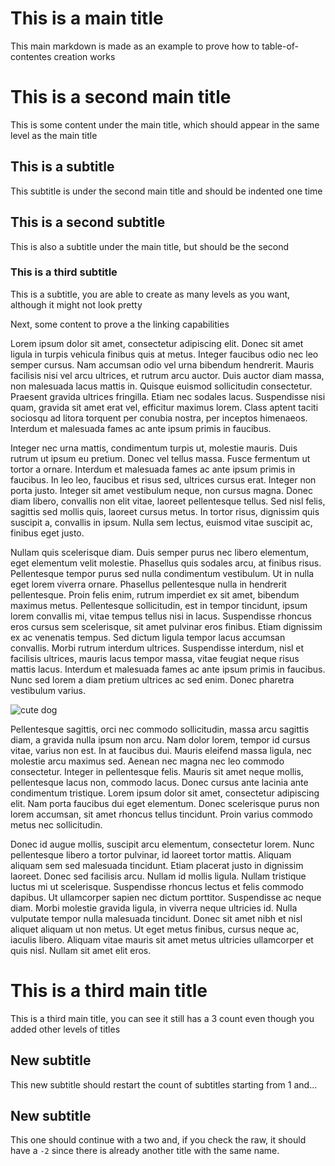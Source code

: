 # This is a main title

This main markdown is made as an example to prove how to table-of-contentes creation works

# This is a second main title

This is some content under the main title, which should appear in the same level as the main title

## This is a subtitle

This subtitle is under the second main title and should be indented one time

## This is a second subtitle

This is also a subtitle under the main title, but should be the second

### This is a third subtitle

This is a subtitle, you are able to create as many levels as you want, although it might not look pretty

Next, some content to prove a the linking capabilities

Lorem ipsum dolor sit amet, consectetur adipiscing elit. Donec sit amet ligula in turpis vehicula finibus quis at metus. Integer faucibus odio nec leo semper cursus. Nam accumsan odio vel urna bibendum hendrerit. Mauris facilisis nisi vel arcu ultrices, et rutrum arcu auctor. Duis auctor diam massa, non malesuada lacus mattis in. Quisque euismod sollicitudin consectetur. Praesent gravida ultrices fringilla. Etiam nec sodales lacus. Suspendisse nisi quam, gravida sit amet erat vel, efficitur maximus lorem. Class aptent taciti sociosqu ad litora torquent per conubia nostra, per inceptos himenaeos. Interdum et malesuada fames ac ante ipsum primis in faucibus.

Integer nec urna mattis, condimentum turpis ut, molestie mauris. Duis rutrum ut ipsum eu pretium. Donec vel tellus massa. Fusce fermentum ut tortor a ornare. Interdum et malesuada fames ac ante ipsum primis in faucibus. In leo leo, faucibus et risus sed, ultrices cursus erat. Integer non porta justo. Integer sit amet vestibulum neque, non cursus magna. Donec diam libero, convallis non elit vitae, laoreet pellentesque tellus. Sed nisl felis, sagittis sed mollis quis, laoreet cursus metus. In tortor risus, dignissim quis suscipit a, convallis in ipsum. Nulla sem lectus, euismod vitae suscipit ac, finibus eget justo.

Nullam quis scelerisque diam. Duis semper purus nec libero elementum, eget elementum velit molestie. Phasellus quis sodales arcu, at finibus risus. Pellentesque tempor purus sed nulla condimentum vestibulum. Ut in nulla eget lorem viverra ornare. Phasellus pellentesque nulla in hendrerit pellentesque. Proin felis enim, rutrum imperdiet ex sit amet, bibendum maximus metus. Pellentesque sollicitudin, est in tempor tincidunt, ipsum lorem convallis mi, vitae tempus tellus nisi in lacus. Suspendisse rhoncus eros cursus sem scelerisque, sit amet pulvinar eros finibus. Etiam dignissim ex ac venenatis tempus. Sed dictum ligula tempor lacus accumsan convallis. Morbi rutrum interdum ultrices. Suspendisse interdum, nisl et facilisis ultrices, mauris lacus tempor massa, vitae feugiat neque risus mattis lacus. Interdum et malesuada fames ac ante ipsum primis in faucibus. Nunc sed lorem a diam pretium ultrices ac sed enim. Donec pharetra vestibulum varius.

![cute dog](https://hips.hearstapps.com/hmg-prod.s3.amazonaws.com/images/dog-puppy-on-garden-royalty-free-image-1586966191.jpg?crop=1.00xw:0.669xh;0,0.190xh&resize=1200:*)

Pellentesque sagittis, orci nec commodo sollicitudin, massa arcu sagittis diam, a gravida nulla ipsum non arcu. Nam dolor lorem, tempor id cursus vitae, varius non est. In at faucibus dui. Mauris eleifend massa ligula, nec molestie arcu maximus sed. Aenean nec magna nec leo commodo consectetur. Integer in pellentesque felis. Mauris sit amet neque mollis, pellentesque lacus non, commodo lacus. Donec cursus ante lacinia ante condimentum tristique. Lorem ipsum dolor sit amet, consectetur adipiscing elit. Nam porta faucibus dui eget elementum. Donec scelerisque purus non lorem accumsan, sit amet rhoncus tellus tincidunt. Proin varius commodo metus nec sollicitudin.

Donec id augue mollis, suscipit arcu elementum, consectetur lorem. Nunc pellentesque libero a tortor pulvinar, id laoreet tortor mattis. Aliquam aliquam sem sed malesuada tincidunt. Etiam placerat justo in dignissim laoreet. Donec sed facilisis arcu. Nullam id mollis ligula. Nullam tristique luctus mi ut scelerisque. Suspendisse rhoncus lectus et felis commodo dapibus. Ut ullamcorper sapien nec dictum porttitor. Suspendisse ac neque diam. Morbi molestie gravida ligula, in viverra neque ultricies id. Nulla vulputate tempor nulla malesuada tincidunt. Donec sit amet nibh et nisl aliquet aliquam ut non metus. Ut eget metus finibus, cursus neque ac, iaculis libero. Aliquam vitae mauris sit amet metus ultricies ullamcorper et quis nisl. Nullam sit amet elit eros.

# This is a third main title

This is a third main title, you can see it still has a 3 count even though you added other levels of titles

## New subtitle

This new subtitle should restart the count of subtitles starting from 1 and...

## New subtitle

This one should continue with a two and, if you check the raw, it should have a `-2` since there is already another title with the same name.
